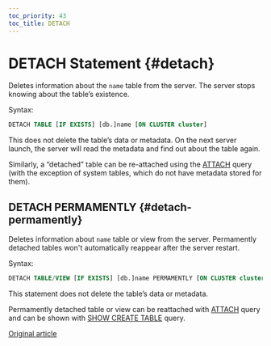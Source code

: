 ```yaml
---
toc_priority: 43
toc_title: DETACH
---
```


# DETACH Statement {#detach}

Deletes information about the `name` table from the server. The server stops knowing about the table’s existence.

Syntax:

``` sql
DETACH TABLE [IF EXISTS] [db.]name [ON CLUSTER cluster]
```

This does not delete the table’s data or metadata. On the next server launch, the server will read the metadata and find out about the table again.

Similarly, a “detached” table can be re-attached using the [ATTACH](../../sql-reference/statements/attach) query (with the exception of system tables, which do not have metadata stored for them).

## DETACH PERMAMENTLY {#detach-permamently}

Deletes information about `name` table or view from the server. Permamently detached tables won't automatically reappear after the server restart.

Syntax:

``` sql
DETACH TABLE/VIEW [IF EXISTS] [db.]name PERMAMENTLY [ON CLUSTER cluster]
```

This statement does not delete the table’s data or metadata.

Permamently detached table or view can be reattached with [ATTACH](../../sql-reference/statements/attach) query and can be shown with [SHOW CREATE TABLE](../../sql-reference/statements/show.md#show-create-table) query.

[Original article](https://clickhouse.tech/docs/en/sql-reference/statements/detach/) <!--hide-->
